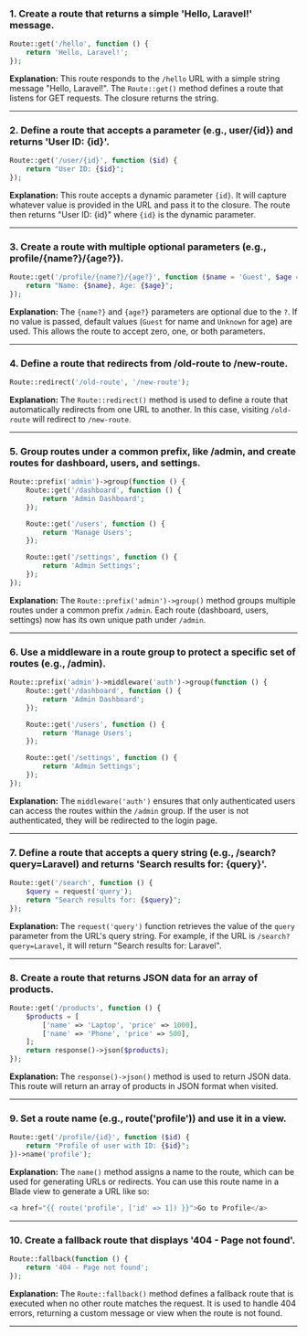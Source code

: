 

### 1. **Create a route that returns a simple 'Hello, Laravel!' message.**

```php
Route::get('/hello', function () {
    return 'Hello, Laravel!';
});
```

**Explanation:** This route responds to the `/hello` URL with a simple string message "Hello, Laravel!". The `Route::get()` method defines a route that listens for GET requests. The closure returns the string.

---

### 2. **Define a route that accepts a parameter (e.g., user/{id}) and returns 'User ID: {id}'.**

```php
Route::get('/user/{id}', function ($id) {
    return "User ID: {$id}";
});
```

**Explanation:** This route accepts a dynamic parameter `{id}`. It will capture whatever value is provided in the URL and pass it to the closure. The route then returns "User ID: {id}" where `{id}` is the dynamic parameter.

---

### 3. **Create a route with multiple optional parameters (e.g., profile/{name?}/{age?}).**

```php
Route::get('/profile/{name?}/{age?}', function ($name = 'Guest', $age = 'Unknown') {
    return "Name: {$name}, Age: {$age}";
});
```

**Explanation:** The `{name?}` and `{age?}` parameters are optional due to the `?`. If no value is passed, default values (`Guest` for name and `Unknown` for age) are used. This allows the route to accept zero, one, or both parameters.

---

### 4. **Define a route that redirects from /old-route to /new-route.**

```php
Route::redirect('/old-route', '/new-route');
```

**Explanation:** The `Route::redirect()` method is used to define a route that automatically redirects from one URL to another. In this case, visiting `/old-route` will redirect to `/new-route`.

---

### 5. **Group routes under a common prefix, like /admin, and create routes for dashboard, users, and settings.**

```php
Route::prefix('admin')->group(function () {
    Route::get('/dashboard', function () {
        return 'Admin Dashboard';
    });

    Route::get('/users', function () {
        return 'Manage Users';
    });

    Route::get('/settings', function () {
        return 'Admin Settings';
    });
});
```

**Explanation:** The `Route::prefix('admin')->group()` method groups multiple routes under a common prefix `/admin`. Each route (dashboard, users, settings) now has its own unique path under `/admin`.

---

### 6. **Use a middleware in a route group to protect a specific set of routes (e.g., /admin).**

```php
Route::prefix('admin')->middleware('auth')->group(function () {
    Route::get('/dashboard', function () {
        return 'Admin Dashboard';
    });

    Route::get('/users', function () {
        return 'Manage Users';
    });

    Route::get('/settings', function () {
        return 'Admin Settings';
    });
});
```

**Explanation:** The `middleware('auth')` ensures that only authenticated users can access the routes within the `/admin` group. If the user is not authenticated, they will be redirected to the login page.

---

### 7. **Define a route that accepts a query string (e.g., /search?query=Laravel) and returns 'Search results for: {query}'.**

```php
Route::get('/search', function () {
    $query = request('query');
    return "Search results for: {$query}";
});
```

**Explanation:** The `request('query')` function retrieves the value of the `query` parameter from the URL's query string. For example, if the URL is `/search?query=Laravel`, it will return "Search results for: Laravel".

---

### 8. **Create a route that returns JSON data for an array of products.**

```php
Route::get('/products', function () {
    $products = [
        ['name' => 'Laptop', 'price' => 1000],
        ['name' => 'Phone', 'price' => 500],
    ];
    return response()->json($products);
});
```

**Explanation:** The `response()->json()` method is used to return JSON data. This route will return an array of products in JSON format when visited.

---

### 9. **Set a route name (e.g., route('profile')) and use it in a view.**

```php
Route::get('/profile/{id}', function ($id) {
    return "Profile of user with ID: {$id}";
})->name('profile');
```

**Explanation:** The `name()` method assigns a name to the route, which can be used for generating URLs or redirects. You can use this route name in a Blade view to generate a URL like so:

```php
<a href="{{ route('profile', ['id' => 1]) }}">Go to Profile</a>
```

---

### 10. **Create a fallback route that displays '404 - Page not found'.**

```php
Route::fallback(function () {
    return '404 - Page not found';
});
```

**Explanation:** The `Route::fallback()` method defines a fallback route that is executed when no other route matches the request. It is used to handle 404 errors, returning a custom message or view when the route is not found.

---

